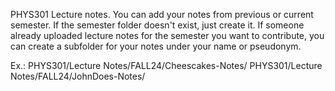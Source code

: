 PHYS301 Lecture notes. You can add your notes from previous or current semester. 
If the semester folder doesn't exist, just create it. 
If someone already uploaded lecture notes for the semester you want to contribute, 
you can create a subfolder for your notes under your name or pseudonym.

Ex.: 
PHYS301/Lecture Notes/FALL24/Cheescakes-Notes/
PHYS301/Lecture Notes/FALL24/JohnDoes-Notes/
